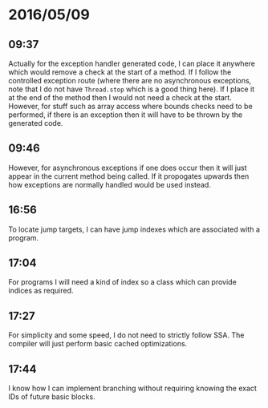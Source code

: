 # 2016/05/09

## 09:37

Actually for the exception handler generated code, I can place it anywhere
which would remove a check at the start of a method. If I follow the controlled
exception route (where there are no asynchronous exceptions, note that I do
not have `Thread.stop` which is a good thing here). If I place it at the end
of the method then I would not need a check at the start. However, for stuff
such as array access where bounds checks need to be performed, if there is
an exception then it will have to be thrown by the generated code.

## 09:46

However, for asynchronous exceptions if one does occur then it will just appear
in the current method being called. If it propogates upwards then how
exceptions are normally handled would be used instead.

## 16:56

To locate jump targets, I can have jump indexes which are associated with a
program.

## 17:04

For programs I will need a kind of index so a class which can provide indices
as required.

## 17:27

For simplicity and some speed, I do not need to strictly follow SSA. The
compiler will just perform basic cached optimizations.

## 17:44

I know how I can implement branching without requiring knowing the exact IDs
of future basic blocks.

